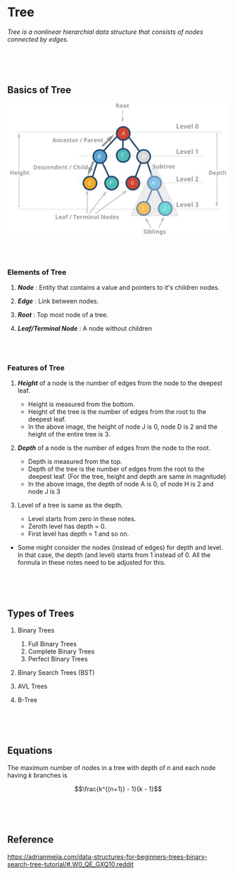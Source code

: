 # Tree

_Tree is a nonlinear hierarchial data structure that consists of nodes connected by edges._

<br>
<br>
<br>

## Basics of Tree

![image](./_assets/tree-parts.jpg)

<br>
<br>

### Elements of Tree

1. **_Node_** : Entity that contains a value and pointers to it's children nodes.

1. **_Edge_** : Link between nodes.

1. **_Root_** : Top most node of a tree.

1. **_Leaf/Terminal Node_** : A node without children

<br>
<br>

### Features of Tree

1. **_Height_** of a node is the number of edges from the node to the deepest leaf.

   - Height is measured from the bottom.
   - Height of the tree is the number of edges from the root to the deepest leaf.
   - In the above image, the height of node J is 0, node D is 2 and the height of the entire tree is 3.

1. **_Depth_** of a node is the number of edges from the node to the root.

   - Depth is measured from the top.
   - Depth of the tree is the number of edges from the root to the deepest leaf. (For the tree, height and depth are same in magnitude)
   - In the above image, the depth of node A is 0, of node H is 2 and node J is 3

1. Level of a tree is same as the depth.
   - Level starts from zero in these notes.
   - Zeroth level has depth = 0.
   - First level has depth = 1 and so on.

- Some might consider the nodes (instead of edges) for depth and level. In that case, the depth (and level) starts from 1 instead of 0. All the formula in these notes need to be adjusted for this.

<br>
<br>
<br>

## Types of Trees

1. Binary Trees
   <ol type="1">
   <li>Full Binary Trees</li>
   <li>Complete Binary Trees</li>
   <li>Perfect Binary Trees</li>
   </ol>

1. Binary Search Trees (BST)
1. AVL Trees
1. B-Tree

<br/>
<br/>
<br/>

## Equations

The maximum number of nodes in a tree with depth of $n$ and each node having $k$ branches is

$$\frac{k^{(n+1)} - 1}{k - 1}$$

<br/>
<br/>
<br/>

## Reference

https://adrianmejia.com/data-structures-for-beginners-trees-binary-search-tree-tutorial/#.W0_QE_GXQ10.reddit
